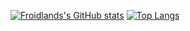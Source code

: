 [![Froidlands's GitHub stats](https://github-readme-stats.vercel.app/api?username=Froidland&count_private=true&theme=transparent)](https://github.com/anuraghazra/github-readme-stats)
[![Top Langs](https://github-readme-stats.vercel.app/api/top-langs/?username=Froidland&size_weight=0.5&count_weight=0.5&theme=transparent)](https://github.com/anuraghazra/github-readme-stats)
